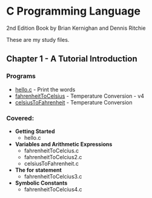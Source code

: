# C Programming Language

2nd Edition Book by Brian Kernighan and Dennis Ritchie

These are my study files.

## Chapter 1 - A Tutorial Introduction

### **Programs**

* [hello.c](https://github.com/baus5/C-Programming-Language/blob/main/hello.c) - Print the words
* [fahrenheitToCelsius](https://github.com/baus5/C-Programming-Language/blob/main/fahrenheitToCelsius4.c) - Temperature Conversion - v4
* [celsiusToFahrenheit](https://github.com/baus5/C-Programming-Language/blob/main/celsiusToFahrenheit.c) - Temperature Conversion



### Covered:

* **Getting Started**
  * hello.c
* **Variables and Arithmetic Expressions**
  * fahrenheitToCelcius.c
  * fahrenheitToCelcius2.c
  * celsiusToFahrenheit.c
* **The for statement**
  * fahrenheitToCelcius3.c
* **Symbolic Constants**
  * fahrenheitToCelcius4.c
